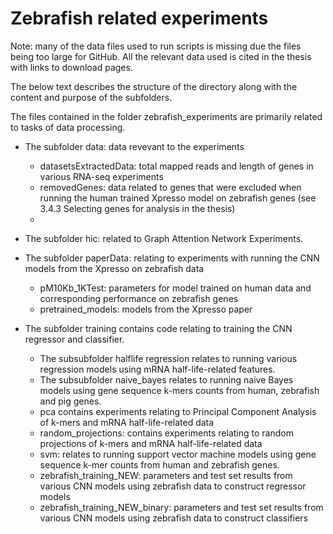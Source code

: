 # Zebrafish related experiments

Note: many of the data files used to run scripts is missing due the files being too large for GitHub. All the relevant data used is cited in the thesis with links to download pages.

The below text describes the structure of the directory along with the content and purpose of the subfolders.

The files contained in the folder zebrafish_experiments are primarily related to tasks of data processing.

- The subfolder data: data revevant to the experiments

  - datasetsExtractedData: total mapped reads and length of genes in various RNA-seq experiments
  - removedGenes: data related to genes that were excluded when running the human trained Xpresso model on zebrafish genes (see 3.4.3 Selecting genes for analysis in the thesis)
  - 

- The subfolder hic: related to Graph Attention Network Experiments.

- The subfolder paperData: relating to experiments with running the CNN models from the Xpresso on zebrafish data

  - pM10Kb_1KTest: parameters for model trained on human data and corresponding performance on zebrafish genes
  - pretrained_models: models from the Xpresso paper

- The subfolder training contains code relating to training the CNN regressor and classifier.

  - The subsubfolder halflife regression relates to running various regression models using mRNA half-life-related features. 
  - The subsubfolder naive_bayes relates to running naive Bayes models using gene sequence k-mers counts from human, zebrafish and pig genes. 
  - pca contains experiments relating to Principal Component Analysis of k-mers and mRNA half-life-related data
  - random_projections: contains experiments relating to random projections of k-mers and mRNA half-life-related data
  - svm: relates to running support vector machine models using gene sequence k-mer counts from human and zebrafish genes.
  - zebrafish_training_NEW: parameters and test set results from various CNN models using zebrafish data to construct regressor models
  - zebrafish_training_NEW_binary: parameters and test set results from various CNN models using zebrafish data to construct classifiers
